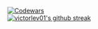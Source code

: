 [![Codewars](https://www.codewars.com/users/victorlev01/badges/large)](https://www.codewars.com/users/victorlev01)  
[![victorlev01's github streak](https://github-readme-streak-stats.herokuapp.com/?user=victorlev01&theme=blue-green)](https://github.com/DenverCoder1/github-readme-streak-stats)  

<!--
**victorlev01/victorlev01** is a ✨ _special_ ✨ repository because its `README.md` (this file) appears on your GitHub profile.

Here are some ideas to get you started:
### Hi there 👋


- 🔭 I’m currently working on ...
- 🌱 I’m currently learning ...
- 👯 I’m looking to collaborate on ...
- 🤔 I’m looking for help with ...
- 💬 Ask me about ...
- 📫 How to reach me: ...
- 😄 Pronouns: ...
- ⚡ Fun fact: ...
-->
